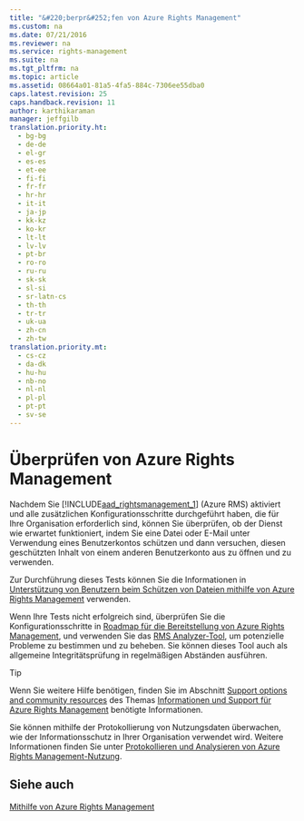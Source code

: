 ```yaml
---
title: "&#220;berpr&#252;fen von Azure Rights Management"
ms.custom: na
ms.date: 07/21/2016
ms.reviewer: na
ms.service: rights-management
ms.suite: na
ms.tgt_pltfrm: na
ms.topic: article
ms.assetid: 08664a01-81a5-4fa5-884c-7306ee55dba0
caps.latest.revision: 25
caps.handback.revision: 11
author: karthikaraman
manager: jeffgilb
translation.priority.ht: 
  - bg-bg
  - de-de
  - el-gr
  - es-es
  - et-ee
  - fi-fi
  - fr-fr
  - hr-hr
  - it-it
  - ja-jp
  - kk-kz
  - ko-kr
  - lt-lt
  - lv-lv
  - pt-br
  - ro-ro
  - ru-ru
  - sk-sk
  - sl-si
  - sr-latn-cs
  - th-th
  - tr-tr
  - uk-ua
  - zh-cn
  - zh-tw
translation.priority.mt: 
  - cs-cz
  - da-dk
  - hu-hu
  - nb-no
  - nl-nl
  - pl-pl
  - pt-pt
  - sv-se
---
```

# &#220;berpr&#252;fen von Azure Rights Management
Nachdem Sie [!INCLUDE[aad_rightsmanagement_1](../../ems/AADRightsMgmt/includes/aad_rightsmanagement_1_md.md)] (Azure RMS) aktiviert und alle zusätzlichen Konfigurationsschritte durchgeführt haben, die für Ihre Organisation erforderlich sind, können Sie überprüfen, ob der Dienst wie erwartet funktioniert, indem Sie eine Datei oder E-Mail unter Verwendung eines Benutzerkontos schützen und dann versuchen, diesen geschützten Inhalt von einem anderen Benutzerkonto aus zu öffnen und zu verwenden.

Zur Durchführung dieses Tests können Sie die Informationen in [Unterstützung von Benutzern beim Schützen von Dateien mithilfe von Azure Rights Management](../../ems/AADRightsMgmt/Helping-Users-to-Protect-Files-by-Using-Azure-Rights-Management.md) verwenden.

Wenn Ihre Tests nicht erfolgreich sind, überprüfen Sie die Konfigurationsschritte in [Roadmap für die Bereitstellung von Azure Rights Management](../../ems/AADRightsMgmt/Azure-Rights-Management-Deployment-Roadmap.md), und verwenden Sie das [RMS Analyzer-Tool](http://www.microsoft.com/en-us/download/details.aspx?id=46437), um potenzielle Probleme zu bestimmen und zu beheben. Sie können dieses Tool auch als allgemeine Integritätsprüfung in regelmäßigen Abständen ausführen.

> [!TIP]
> Wenn Sie weitere Hilfe benötigen, finden Sie im Abschnitt [Support options and community resources](../../ems/AADRightsMgmt/Information-and-Support-for-Azure-Rights-Management.md#BKMK_SupportOptions) des Themas [Informationen und Support für Azure Rights Management](../../ems/AADRightsMgmt/Information-and-Support-for-Azure-Rights-Management.md) benötigte Informationen.

Sie können mithilfe der Protokollierung von Nutzungsdaten überwachen, wie der Informationsschutz in Ihrer Organisation verwendet wird. Weitere Informationen finden Sie unter [Protokollieren und Analysieren von Azure Rights Management-Nutzung](../../ems/AADRightsMgmt/Logging-and-Analyzing-Azure-Rights-Management-Usage.md).

## Siehe auch
[Mithilfe von Azure Rights Management](../../ems/AADRightsMgmt/Using-Azure-Rights-Management.md)

